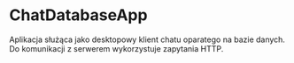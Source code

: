# ChatDatabaseApp
Aplikacja służąca jako desktopowy klient chatu oparatego na bazie danych. Do komunikacji z serwerem wykorzystuje zapytania HTTP.

